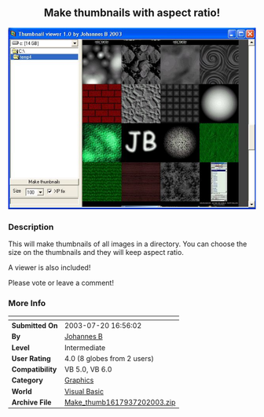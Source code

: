 ﻿<div align="center">

## Make thumbnails with aspect ratio\!

<img src="PIC20037201655395845.jpg">
</div>

### Description

This will make thumbnails of all images in a directory. You can choose the size on the thumbnails and they will keep aspect ratio.

A viewer is also included!

Please vote or leave a comment!
 
### More Info
 


<span>             |<span>
---                |---
**Submitted On**   |2003-07-20 16:56:02
**By**             |[Johannes B](https://github.com/Planet-Source-Code/PSCIndex/blob/master/ByAuthor/johannes-b.md)
**Level**          |Intermediate
**User Rating**    |4.0 (8 globes from 2 users)
**Compatibility**  |VB 5\.0, VB 6\.0
**Category**       |[Graphics](https://github.com/Planet-Source-Code/PSCIndex/blob/master/ByCategory/graphics__1-46.md)
**World**          |[Visual Basic](https://github.com/Planet-Source-Code/PSCIndex/blob/master/ByWorld/visual-basic.md)
**Archive File**   |[Make\_thumb1617937202003\.zip](https://github.com/Planet-Source-Code/johannes-b-make-thumbnails-with-aspect-ratio__1-47064/archive/master.zip)








